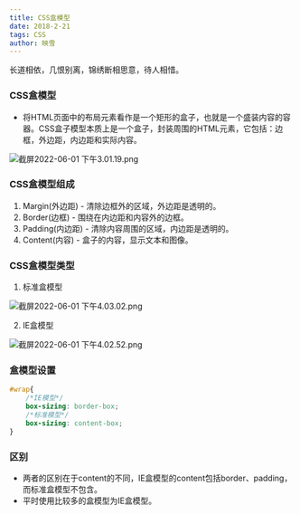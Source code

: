 ```yaml
---
title: CSS盒模型
date: 2018-2-21
tags: CSS
author: 映雪
---
```


长道相依，几恨别离，锦绣断相思意，待人相惜。

<!--more-->

### CSS盒模型

- 将HTML页面中的布局元素看作是一个矩形的盒子，也就是一个盛装内容的容器。CSS盒子模型本质上是一个盒子，封装周围的HTML元素，它包括：边框，外边距，内边距和实际内容。

![截屏2022-06-01 下午3.01.19.png](/images/2022/06/01/DdZKcJCBp5mLHtg.png)

### CSS盒模型组成

1. Margin(外边距) - 清除边框外的区域，外边距是透明的。
2. Border(边框) - 围绕在内边距和内容外的边框。
3. Padding(内边距) - 清除内容周围的区域，内边距是透明的。
4. Content(内容) - 盒子的内容，显示文本和图像。

### CSS盒模型类型

1. 标准盒模型

![截屏2022-06-01 下午4.03.02.png](/images/2022/06/01/23OuzHQJVcx6G1F.png)


2. IE盒模型

![截屏2022-06-01 下午4.02.52.png](/images/2022/06/01/dx57GX2sVWiQ4O6.png)


### 盒模型设置

```css
#wrap{
    /*IE模型*/
    box-sizing: border-box;
    /*标准模型*/
    box-sizing: content-box;
}
```

### 区别

- 两者的区别在于content的不同，IE盒模型的content包括border、padding，而标准盒模型不包含。
- 平时使用比较多的盒模型为IE盒模型。

